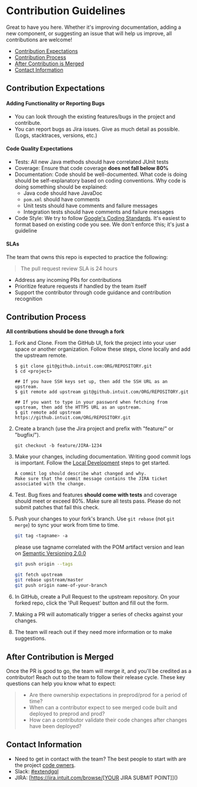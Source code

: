 Contribution Guidelines
=======================
Great to have you here. Whether it's improving documentation, adding a new component, or suggesting an issue that will help us improve, all contributions are welcome!

- [Contribution Expectations](#Contribution-Expectations)
- [Contribution Process](#Contribution-Process)
- [After Contribution is Merged](#After-Contribution-is-Merged)
- [Contact Information](#Contact-Information)

## Contribution Expectations

#### Adding Functionality or Reporting Bugs
* You can look through the existing features/bugs in the project and contribute.
* You can report bugs as Jira issues. Give as much detail as possible. (Logs, stacktraces, versions, etc.)

#### Code Quality Expectations
- Tests: All new Java methods should have correlated JUnit tests
- Coverage: Ensure that code coverage **does not fall below 80%**
- Documentation: Code should be well-documented. What code is doing should be self-explanatory based on coding conventions. Why code is doing something should be explained:
	* Java code should have JavaDoc
	* `pom.xml` should have comments
	* Unit tests should have comments and failure messages
	* Integration tests should have comments and failure messages
- Code Style: We try to follow [Google's Coding Standards](https://google.github.io/styleguide/javaguide.html). It's easiest to format based on existing code you see. We don't enforce this; it's just a guideline

#### SLAs
The team that owns this repo is expected to practice the following:

>The pull request review SLA is 24 hours
- Address any incoming PRs for contributions
- Prioritize feature requests if handled by the team itself
- Support the contributor through code guidance and contribution recognition



## Contribution Process
**All contributions should be done through a fork**

1. Fork and Clone. From the GitHub UI, fork the project into your user space or another organization. Follow these steps, clone locally and add the upstream remote.
	```text
	$ git clone git@github.intuit.com:ORG/REPOSITORY.git
	$ cd <project>

	## If you have SSH keys set up, then add the SSH URL as an upstream.
	$ git remote add upstream git@github.intuit.com/ORG/REPOSITORY.git

	## If you want to type in your password when fetching from upstream, then add the HTTPS URL as an upstream.
	$ git remote add upstream https://github.intuit.com/ORG/REPOSITORY.git
	```
1. Create a branch (use the Jira project and prefix with "feature/" or "bugfix/").
	```text
	git checkout -b feature/JIRA-1234
	```
1. Make your changes, including documentation. Writing good commit logs is important. Follow the [Local Development](./README.md#getting-started-with-local-development) steps to get started.
	```text
	A commit log should describe what changed and why. 
	Make sure that the commit message contains the JIRA ticket associated with the change. 
	```
1. Test. Bug fixes and features **should come with tests** and coverage should meet or exceed 80%. Make sure all tests pass. Please do not submit patches that fail this check.

1. Push your changes to your fork's branch. Use `git rebase` (not `git merge`) to sync your work from time to time.

   ```sh
   git tag <tagname> -a
   ``` 
   please use tagname correlated with the POM artifact version and lean on [Semantic Versioning 2.0.0](https://semver.org/)

   ```sh
   git push origin --tags
   ```
   
   ```sh
   git fetch upstream 
   git rebase upstream/master
   git push origin name-of-your-branch
   ```

1. In GitHub, create a Pull Request to the upstream repository. On your forked repo, click the 'Pull Request' button and fill out the form.  
1. Making a PR will automatically trigger a series of checks against your changes.
1. The team will reach out if they need more information or to make suggestions.


[//]: # (after pr)    

## After Contribution is Merged

Once the PR is good to go, the team will merge it, and you'll be credited as a contributor! Reach out to the team to follow their release cycle. These key questions can help you know what to expect:

>- Are there ownership expectations in preprod/prod for a period of time?
>- When can a contributor expect to see merged code built and deployed to preprod and prod?
>- How can a contributor validate their code changes after changes have been deployed?


## Contact Information

* Need to get in contact with the team? The best people to start with are the project [code owners](./.github/CODEOWNERS).
* Slack: [#extendgql](https://intuit.enterprise.slack.com/archives/C06C1PX0UHH)
* JIRA: [https://jira.intuit.com/browse/[YOUR JIRA SUBMIT POINT]]()
